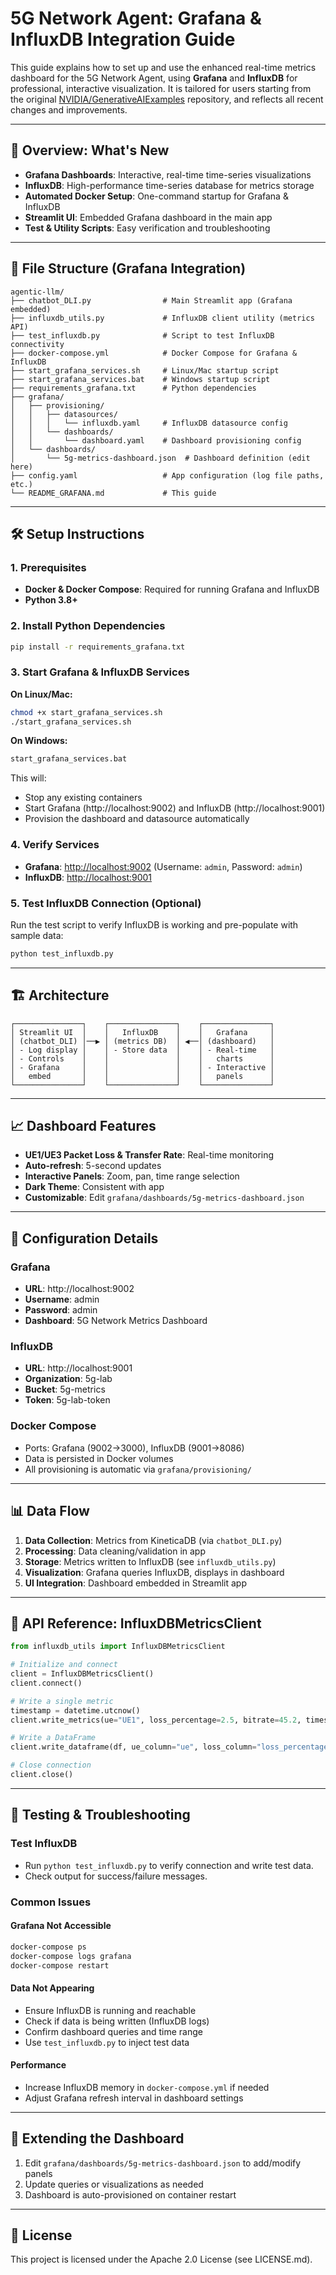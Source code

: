 # 5G Network Agent: Grafana & InfluxDB Integration Guide

This guide explains how to set up and use the enhanced real-time metrics dashboard for the 5G Network Agent, using **Grafana** and **InfluxDB** for professional, interactive visualization. It is tailored for users starting from the original [NVIDIA/GenerativeAIExamples](https://github.com/NVIDIA/GenerativeAIExamples/tree/main) repository, and reflects all recent changes and improvements.

---

## 🚀 Overview: What's New

- **Grafana Dashboards**: Interactive, real-time time-series visualizations
- **InfluxDB**: High-performance time-series database for metrics storage
- **Automated Docker Setup**: One-command startup for Grafana & InfluxDB
- **Streamlit UI**: Embedded Grafana dashboard in the main app
- **Test & Utility Scripts**: Easy verification and troubleshooting

---

## 📁 File Structure (Grafana Integration)

```
agentic-llm/
├── chatbot_DLI.py                # Main Streamlit app (Grafana embedded)
├── influxdb_utils.py             # InfluxDB client utility (metrics API)
├── test_influxdb.py              # Script to test InfluxDB connectivity
├── docker-compose.yml            # Docker Compose for Grafana & InfluxDB
├── start_grafana_services.sh     # Linux/Mac startup script
├── start_grafana_services.bat    # Windows startup script
├── requirements_grafana.txt      # Python dependencies
├── grafana/
│   ├── provisioning/
│   │   ├── datasources/
│   │   │   └── influxdb.yaml     # InfluxDB datasource config
│   │   └── dashboards/
│   │       └── dashboard.yaml    # Dashboard provisioning config
│   └── dashboards/
│       └── 5g-metrics-dashboard.json  # Dashboard definition (edit here)
├── config.yaml                   # App configuration (log file paths, etc.)
└── README_GRAFANA.md             # This guide
```

---

## 🛠️ Setup Instructions

### 1. Prerequisites
- **Docker & Docker Compose**: Required for running Grafana and InfluxDB
- **Python 3.8+**

### 2. Install Python Dependencies

```bash
pip install -r requirements_grafana.txt
```

### 3. Start Grafana & InfluxDB Services

**On Linux/Mac:**
```bash
chmod +x start_grafana_services.sh
./start_grafana_services.sh
```

**On Windows:**
```cmd
start_grafana_services.bat
```

This will:
- Stop any existing containers
- Start Grafana (http://localhost:9002) and InfluxDB (http://localhost:9001)
- Provision the dashboard and datasource automatically

### 4. Verify Services
- **Grafana**: [http://localhost:9002](http://localhost:9002) (Username: `admin`, Password: `admin`)
- **InfluxDB**: [http://localhost:9001](http://localhost:9001)

### 5. Test InfluxDB Connection (Optional)
Run the test script to verify InfluxDB is working and pre-populate with sample data:

```bash
python test_influxdb.py
```

---

## 🏗️ Architecture

```
┌───────────────┐    ┌───────────────┐    ┌───────────────┐
│ Streamlit UI  │    │   InfluxDB    │    │   Grafana     │
│ (chatbot_DLI) │──▶ │ (metrics DB)  │ ◀──│ (dashboard)   │
│ - Log display │    │ - Store data  │    │ - Real-time   │
│ - Controls    │    │               │    │   charts      │
│ - Grafana     │    │               │    │ - Interactive │
│   embed       │    │               │    │   panels      │
└───────────────┘    └───────────────┘    └───────────────┘
```

---

## 📈 Dashboard Features

- **UE1/UE3 Packet Loss & Transfer Rate**: Real-time monitoring
- **Auto-refresh**: 5-second updates
- **Interactive Panels**: Zoom, pan, time range selection
- **Dark Theme**: Consistent with app
- **Customizable**: Edit `grafana/dashboards/5g-metrics-dashboard.json`

---

## 🔧 Configuration Details

### Grafana
- **URL**: http://localhost:9002
- **Username**: admin
- **Password**: admin
- **Dashboard**: 5G Network Metrics Dashboard

### InfluxDB
- **URL**: http://localhost:9001
- **Organization**: 5g-lab
- **Bucket**: 5g-metrics
- **Token**: 5g-lab-token

### Docker Compose
- Ports: Grafana (9002→3000), InfluxDB (9001→8086)
- Data is persisted in Docker volumes
- All provisioning is automatic via `grafana/provisioning/`

---

## 📊 Data Flow

1. **Data Collection**: Metrics from KineticaDB (via `chatbot_DLI.py`)
2. **Processing**: Data cleaning/validation in app
3. **Storage**: Metrics written to InfluxDB (see `influxdb_utils.py`)
4. **Visualization**: Grafana queries InfluxDB, displays in dashboard
5. **UI Integration**: Dashboard embedded in Streamlit app

---

## 📝 API Reference: InfluxDBMetricsClient

```python
from influxdb_utils import InfluxDBMetricsClient

# Initialize and connect
client = InfluxDBMetricsClient()
client.connect()

# Write a single metric
timestamp = datetime.utcnow()
client.write_metrics(ue="UE1", loss_percentage=2.5, bitrate=45.2, timestamp=timestamp)

# Write a DataFrame
client.write_dataframe(df, ue_column="ue", loss_column="loss_percentage", bitrate_column="bitrate", timestamp_column="timestamp")

# Close connection
client.close()
```

---

## 🧪 Testing & Troubleshooting

### Test InfluxDB
- Run `python test_influxdb.py` to verify connection and write test data.
- Check output for success/failure messages.

### Common Issues

#### Grafana Not Accessible
```bash
docker-compose ps
docker-compose logs grafana
docker-compose restart
```

#### Data Not Appearing
- Ensure InfluxDB is running and reachable
- Check if data is being written (InfluxDB logs)
- Confirm dashboard queries and time range
- Use `test_influxdb.py` to inject test data

#### Performance
- Increase InfluxDB memory in `docker-compose.yml` if needed
- Adjust Grafana refresh interval in dashboard settings

---

## 🎯 Extending the Dashboard

1. Edit `grafana/dashboards/5g-metrics-dashboard.json` to add/modify panels
2. Update queries or visualizations as needed
3. Dashboard is auto-provisioned on container restart

---

## 📄 License

This project is licensed under the Apache 2.0 License (see LICENSE.md). 